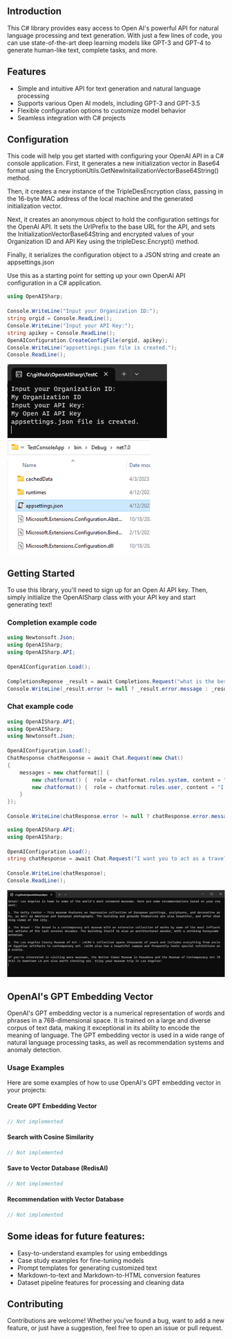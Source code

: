 


## Introduction
This C# library provides easy access to Open AI's powerful API for natural language processing and text generation. With just a few lines of code, you can use state-of-the-art deep learning models like GPT-3 and GPT-4 to generate human-like text, complete tasks, and more.

## Features
* Simple and intuitive API for text generation and natural language processing
* Supports various Open AI models, including GPT-3 and GPT-3.5
* Flexible configuration options to customize model behavior
* Seamless integration with C# projects

## Configuration

This code will help you get started with configuring your OpenAI API in a C# console application. First, it generates a new initialization vector in Base64 format using the EncryptionUtils.GetNewInitailizationVectorBase64String() method.

Then, it creates a new instance of the TripleDesEncryption class, passing in the 16-byte MAC address of the local machine and the generated initialization vector.

Next, it creates an anonymous object to hold the configuration settings for the OpenAI API. It sets the UrlPrefix to the base URL for the API, and sets the InitializationVectorBase64String and encrypted values of your Organization ID and API Key using the tripleDesc.Encrypt() method.

Finally, it serializes the configuration object to a JSON string and create an appsettings.json

Use this as a starting point for setting up your own OpenAI API configuration in a C# application.

``` csharp
using OpenAISharp;

Console.WriteLine("Input your Organization ID:");
string orgid = Console.ReadLine();
Console.WriteLine("Input your API Key:");
string apikey = Console.ReadLine();
OpenAIConfiguration.CreateConfigFile(orgid, apikey);
Console.WriteLine("appsettings.json file is created.");
Console.ReadLine();
```
![new configuration console screen](screenshots/configconsole.png)
![New appsettings.json file](screenshots/newconfig.png)

## Getting Started
To use this library, you'll need to sign up for an Open AI API key. Then, simply initialize the OpenAISharp class with your API key and start generating text!
### Completion example code
``` csharp
using Newtonsoft.Json;
using OpenAISharp;
using OpenAISharp.API;

OpenAIConfiguration.Load();

CompletionsReponse _result = await Completions.Request("what is the best foods for a red wine?");
Console.WriteLine(_result.error != null ? _result.error.message : _result.choices[0].text);
```
### Chat example code
``` csharp
using OpenAISharp.API;
using OpenAISharp;
using Newtonsoft.Json;

OpenAIConfiguration.Load(); 
ChatResponse chatResponse = await Chat.Request(new Chat()
{
    messages = new chatformat[] {
        new chatformat() {  role = chatformat.roles.system, content = "You are a pet behaviorist." },
        new chatformat() {  role = chatformat.roles.user, content = "I have an aggressive German Shepherd who needs help managing its aggression." }
    }
});

Console.WriteLine(chatResponse.error != null ? chatResponse.error.message : JsonConvert.SerializeObject(chatResponse.choices));
```
``` csharp
using OpenAISharp.API;
using OpenAISharp;

OpenAIConfiguration.Load();
string chatResponse = await Chat.Request("I want you to act as a travel guide. I will write you my location and you will suggest a place to visit near my location. In some cases, I will also give you the type of places I will visit. You will also suggest me places of similar type that are close to my first location. My first suggestion request is \"I am in Los angeles and I want to visit only museums.\"");

Console.WriteLine(chatResponse);
Console.ReadLine();
```
![Response of Chat.Request](screenshots/response.png)

## OpenAI's GPT Embedding Vector

OpenAI's GPT embedding vector is a numerical representation of words and phrases in a 768-dimensional space. It is trained on a large and diverse corpus of text data, making it exceptional in its ability to encode the meaning of language. The GPT embedding vector is used in a wide range of natural language processing tasks, as well as recommendation systems and anomaly detection.

### Usage Examples

Here are some examples of how to use OpenAI's GPT embedding vector in your projects:

#### Create GPT Embedding Vector
``` csharp
// Not implemented
```

#### Search with Cosine Similarity
``` csharp
// Not implemented
```

#### Save to Vector Database (RedisAI)
``` csharp
// Not implemented
```

#### Recommendation with Vector Database
``` csharp
// Not implemented
```


## Some ideas for future features:

* Easy-to-understand examples for using embeddings
* Case study examples for fine-tuning models
* Prompt templates for generating customized text
* Markdown-to-text and Markdown-to-HTML conversion features
* Dataset pipeline features for processing and cleaning data



## Contributing
Contributions are welcome! Whether you've found a bug, want to add a new feature, or just have a suggestion, feel free to open an issue or pull request.